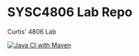 # SYSC4806 Lab Repo

Curtis' 4806 Lab

[![Java CI with Maven](https://github.com/110Percent/sysc-4806-lab/actions/workflows/maven.yml/badge.svg)](https://github.com/110Percent/sysc-4806-lab/actions/workflows/maven.yml)
